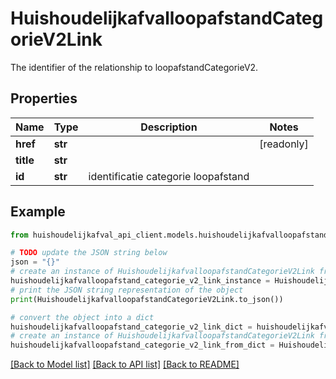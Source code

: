 # HuishoudelijkafvalloopafstandCategorieV2Link

The identifier of the relationship to loopafstandCategorieV2.

## Properties

Name | Type | Description | Notes
------------ | ------------- | ------------- | -------------
**href** | **str** |  | [readonly] 
**title** | **str** |  | 
**id** | **str** | identificatie categorie loopafstand | 

## Example

```python
from huishoudelijkafval_api_client.models.huishoudelijkafvalloopafstand_categorie_v2_link import HuishoudelijkafvalloopafstandCategorieV2Link

# TODO update the JSON string below
json = "{}"
# create an instance of HuishoudelijkafvalloopafstandCategorieV2Link from a JSON string
huishoudelijkafvalloopafstand_categorie_v2_link_instance = HuishoudelijkafvalloopafstandCategorieV2Link.from_json(json)
# print the JSON string representation of the object
print(HuishoudelijkafvalloopafstandCategorieV2Link.to_json())

# convert the object into a dict
huishoudelijkafvalloopafstand_categorie_v2_link_dict = huishoudelijkafvalloopafstand_categorie_v2_link_instance.to_dict()
# create an instance of HuishoudelijkafvalloopafstandCategorieV2Link from a dict
huishoudelijkafvalloopafstand_categorie_v2_link_from_dict = HuishoudelijkafvalloopafstandCategorieV2Link.from_dict(huishoudelijkafvalloopafstand_categorie_v2_link_dict)
```
[[Back to Model list]](../README.md#documentation-for-models) [[Back to API list]](../README.md#documentation-for-api-endpoints) [[Back to README]](../README.md)


